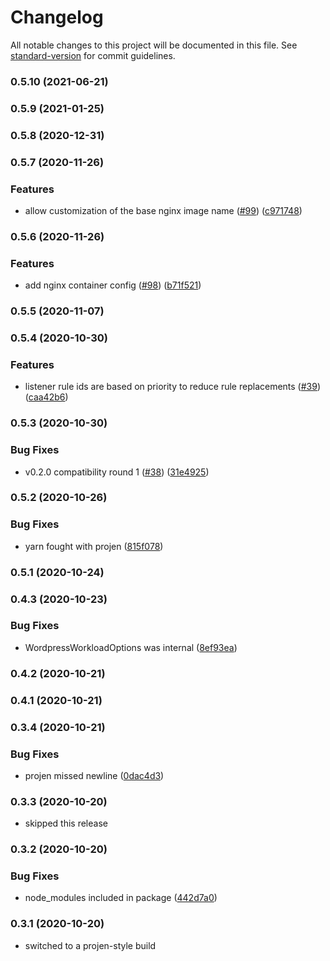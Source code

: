 # Changelog

All notable changes to this project will be documented in this file. See [standard-version](https://github.com/conventional-changelog/standard-version) for commit guidelines.

### 0.5.10 (2021-06-21)

### 0.5.9 (2021-01-25)

### 0.5.8 (2020-12-31)

### 0.5.7 (2020-11-26)


### Features

* allow customization of the base nginx image name ([#99](https://github.com/wheatstalk/cdk-ecs-website/issues/99)) ([c971748](https://github.com/wheatstalk/cdk-ecs-website/commit/c9717488bd2e51535db8648f9aaff2e4b60d2c13))

### 0.5.6 (2020-11-26)


### Features

* add nginx container config ([#98](https://github.com/wheatstalk/cdk-ecs-website/issues/98)) ([b71f521](https://github.com/wheatstalk/cdk-ecs-website/commit/b71f521b007ad6232368f36420110971a2068421))

### 0.5.5 (2020-11-07)

### 0.5.4 (2020-10-30)


### Features

* listener rule ids are based on priority to reduce rule replacements ([#39](https://github.com/wheatstalk/cdk-ecs-website/issues/39)) ([caa42b6](https://github.com/wheatstalk/cdk-ecs-website/commit/caa42b64dd251b793d249f4a43c39c5a812eb16e))

### 0.5.3 (2020-10-30)


### Bug Fixes

* v0.2.0 compatibility round 1 ([#38](https://github.com/wheatstalk/cdk-ecs-website/issues/38)) ([31e4925](https://github.com/wheatstalk/cdk-ecs-website/commit/31e4925094351088701c3695919631ed3dfa095b))

### 0.5.2 (2020-10-26)


### Bug Fixes

* yarn fought with projen ([815f078](https://github.com/wheatstalk/cdk-ecs-website/commit/815f078ce7b945808833f650d93264f549dc0046))

### 0.5.1 (2020-10-24)

### 0.4.3 (2020-10-23)


### Bug Fixes

* WordpressWorkloadOptions was internal ([8ef93ea](https://github.com/wheatstalk/cdk-ecs-website/commit/8ef93ea1ad6791f7845806f37ce344270cb97cc8))

### 0.4.2 (2020-10-21)

### 0.4.1 (2020-10-21)

### 0.3.4 (2020-10-21)


### Bug Fixes

* projen missed newline ([0dac4d3](https://github.com/wheatstalk/cdk-ecs-website/commit/0dac4d371b7ad03bd350c1ebc26f143ab0dd9491))

### 0.3.3 (2020-10-20)
* skipped this release

### 0.3.2 (2020-10-20)


### Bug Fixes

* node_modules included in package ([442d7a0](https://github.com/wheatstalk/cdk-ecs-website/commit/442d7a07f9836c3143f6c3cdc4be965f136eb51d))

### 0.3.1 (2020-10-20)

* switched to a projen-style build

